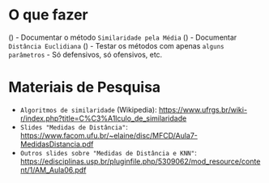 # O que fazer

() - Documentar o método `Similaridade pela Média`
() - Documentar `Distância Euclidiana`
() - Testar os métodos com apenas `alguns parâmetros`
    - Só defensivos, só ofensivos, etc.

# Materiais de Pesquisa
- `Algoritmos de similaridade` (Wikipedia): https://www.ufrgs.br/wiki-r/index.php?title=C%C3%A1lculo_de_similaridade
- `Slides "Medidas de Distância"`: https://www.facom.ufu.br/~elaine/disc/MFCD/Aula7-MedidasDistancia.pdf
- `Outros slides sobre "Medidas de Distância e KNN"`: https://edisciplinas.usp.br/pluginfile.php/5309062/mod_resource/content/1/AM_Aula06.pdf